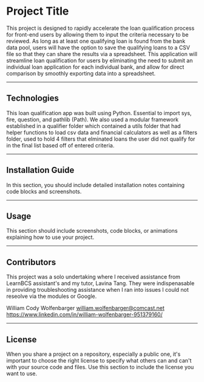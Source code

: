 # Project Title

This project is designed to rapidly accelerate the loan qualification process for front-end users by allowing them to input the criteria necessary to be reviewed. As long as at least one qualifying loan is found from the bank data pool, users will have the option to save the qualifying loans to a CSV file so that they can share the results via a spreadsheet. This application will streamline loan qualification for users by eliminating the need to submit an individual loan application for each individual bank, and allow for direct comparison by smoothly exporting data into a spreadsheet.


---

## Technologies

This loan qualification app was built using Python. Essential to import sys, fire, question, and pathlib (Path). We also used a modular framework established in a qualifier folder which contained a utils folder that had helper functions to load csv data and financial calculators as well as a filters folder, used to hold 4 filters that elminated loans the user did not qualify for in the final list based off of entered criteria. 

---

## Installation Guide


In this section, you should include detailed installation notes containing code blocks and screenshots.

---

## Usage

This section should include screenshots, code blocks, or animations explaining how to use your project.

---

## Contributors

This project was a solo undertaking where I received assistance from LearnBCS assistant's and my tutor, Lavina Tang. They were indispenasable in providing troubleshooting assistance when I ran into issues I could not reseolve via the modules or Google. 

William Cody Wolfenbarger
william.wolfenbarger@comcast.net
https://www.linkedin.com/in/william-wolfenbarger-951379160/


---

## License

When you share a project on a repository, especially a public one, it's important to choose the right license to specify what others can and can't with your source code and files. Use this section to include the license you want to use.
